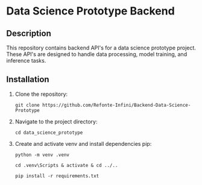 # Data Science Prototype Backend

## Description

This repository contains backend API's for a data science prototype project. These API's are designed to handle data processing, model training, and inference tasks.

## Installation

1. Clone the repository:

    ```
    git clone https://github.com/Refonte-Infini/Backend-Data-Science-Prototype
    ```

2. Navigate to the project directory:

    ```
    cd data_science_prototype
    ```

3. Create and activate venv and install dependencies  pip:

    ```
    python -m venv .venv
    ```
    
    ```
    cd .venv\Scripts & activate & cd ../..
    ```

    ```
    pip install -r requirements.txt
    ```
